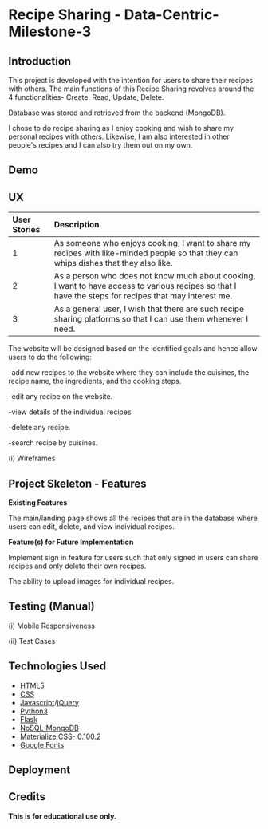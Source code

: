 # Recipe Sharing - Data-Centric-Milestone-3


## Introduction
This project is developed with the intention for users to share their recipes with others. The main functions of this Recipe Sharing revolves around the 4 functionalities- Create, Read, Update, Delete.

Database was stored and retrieved from the backend (MongoDB).

I chose to do recipe sharing as I enjoy cooking and wish to share my personal recipes with others. Likewise, I am also interested in other people's recipes and I can also try them out on my own.

## Demo


## UX
| User Stories        | Description   |  
| :------------- |:-------------| 
| 1    | As someone who enjoys cooking, I want to share my recipes with like-minded people so that they can whips dishes that they also like.|
| 2    | As a person who does not know much about cooking, I want to have access to various recipes so that I have the steps for recipes that may interest me.|
| 3    | As a general user, I wish that there are such recipe sharing platforms so that I can use them whenever I need. |


The website will be designed based on the identified goals and hence allow users to do the following:

-add new recipes to the website where they can include the cuisines, the recipe name, the ingredients, and the cooking steps.

-edit any recipe on the website.

-view details of the individual recipes

-delete any recipe.

-search recipe by cuisines.


(i) Wireframes


## Project Skeleton - Features

**Existing Features**


The main/landing page shows all the recipes that are in the database where users can edit, delete, and view individual recipes.



**Feature(s) for Future Implementation**

Implement sign in feature for users such that only signed in users can share recipes and only delete their own recipes.

The ability to upload images for individual recipes.


## Testing (Manual)

(i) Mobile Responsiveness


(ii) Test Cases


## Technologies Used

* [HTML5](https://developer.mozilla.org/en-US/docs/Web/Guide/HTML/HTML5)
* [CSS](https://developer.mozilla.org/en-US/docs/Web/CSS)
* [Javascript](https://developer.mozilla.org/en-US/docs/Web/JavaScript)/[jQuery](https://jquery.com/download/)
* [Python3](https://www.python.org/)
* [Flask](https://pypi.org/project/Flask/)
* [NoSQL-MongoDB](https://www.mongodb.com/)
* [Materialize CSS- 0.100.2](http://archives.materializecss.com/0.100.2/)
* [Google Fonts](https://fonts.google.com/)

## Deployment


## Credits


**This is for educational use only.**


